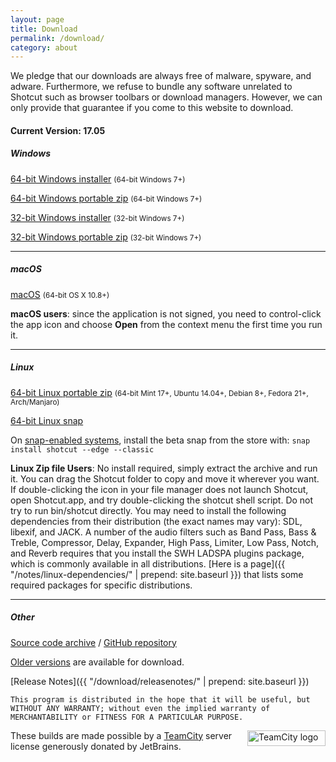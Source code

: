 ```yaml
---
layout: page
title: Download
permalink: /download/
category: about
---
```


We pledge that our downloads are always free of
malware, spyware, and adware. Furthermore, we refuse to bundle any software
unrelated to Shotcut such as browser toolbars or download managers.
However, we can only provide that guarantee if you come to this website
to download.

<!-- Shotcut Responsive -->
<ins class="adsbygoogle"
    style="display:block"
    data-ad-client="ca-pub-1305424236533187"
    data-ad-slot="3403753557"
    data-ad-format="auto"></ins>
<script>
(adsbygoogle = window.adsbygoogle || []).push({});
</script>

#### Current Version: 17.05

##### Windows
[64-bit Windows installer](https://github.com/mltframework/shotcut/releases/download/v17.05/shotcut-win64-170503.exe)
<small>(64-bit Windows 7+)</small>

[64-bit Windows portable zip](https://github.com/mltframework/shotcut/releases/download/v17.05/shotcut-win64-170503.zip)
<small>(64-bit Windows 7+)</small>

[32-bit Windows installer](https://github.com/mltframework/shotcut/releases/download/v17.05/shotcut-win32-170503.exe)
<small>(32-bit Windows 7+)</small>

[32-bit Windows portable zip](https://github.com/mltframework/shotcut/releases/download/v17.05/shotcut-win32-170503.zip)
<small>(32-bit Windows 7+)</small>

---

##### macOS
[macOS](https://github.com/mltframework/shotcut/releases/download/v17.05/shotcut-osx-x86_64-170503.dmg)
<small>(64-bit OS X 10.8+)</small>

**macOS users**: since the application is not signed, you need to
control-click the app icon and choose **Open** from the context menu the
first time you run it.

---

##### Linux
[64-bit Linux portable zip](https://github.com/mltframework/shotcut/releases/download/v17.05/shotcut-linux-x86_64-170503.tar.bz2)
<small>(64-bit Mint 17+, Ubuntu 14.04+, Debian 8+, Fedora 21+, Arch/Manjaro)</small>

[64-bit Linux snap](https://uappexplorer.com/app/shotcut.meltytech)

On [snap-enabled systems](https://snapcraft.io/docs/core/install), install the
beta snap from the store with: `snap install shotcut --edge --classic`

**Linux Zip file Users**: No install required, simply extract the archive and run
it. You can drag the Shotcut folder to copy and move it wherever you
want. If double-clicking the icon in your file manager does not launch
Shotcut, open Shotcut.app, and try double-clicking the shotcut shell
script. Do not try to run bin/shotcut directly. You may need to install
the following dependencies from their distribution (the exact names may
vary): SDL, libexif, and JACK. A number of the audio filters such as
Band Pass, Bass & Treble, Compressor, Delay, Expander, High Pass, Limiter,
Low Pass, Notch, and Reverb requires that you install the SWH LADSPA plugins
package, which is commonly available in all distributions.
[Here is a page]({{ "/notes/linux-dependencies/" | prepend: site.baseurl }}) that lists some required packages
for specific distributions.

---

##### Other

[Source code
archive](https://github.com/mltframework/shotcut/releases/download/v17.05/shotcut-src-170503.tar.bz2)
/ [GitHub repository](https://github.com/mltframework/shotcut)

[Older versions](https://github.com/mltframework/shotcut/releases/) are
available for download.

[Release Notes]({{ "/download/releasenotes/" | prepend: site.baseurl }})

`This program is distributed in the hope that it will be useful, but
WITHOUT ANY WARRANTY; without even the implied warranty of MERCHANTABILITY
or FITNESS FOR A PARTICULAR PURPOSE.`

<a href="https://www.jetbrains.com/teamcity/"><img
width="125" alt="TeamCity logo" src="{{ site.baseurl }}/assets/img/logo_teamcity.png"
style="border: 0px; float: right; margin-left: 10px" title="JetBrains TeamCity" height="25"></a>
These builds are made possible by a <a href="https://www.jetbrains.com/teamcity/">TeamCity</a> server license generously donated by JetBrains.

